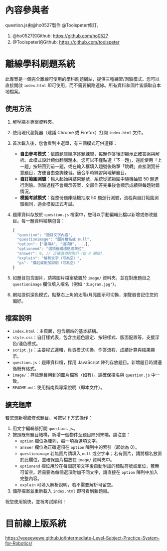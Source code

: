# 內容參與者

question.js由@ho0527製作 @Toolspeter修訂。
1. @ho0527的Github:     https://github.com/ho0527
2. @Toolspeter的Github: https://github.com/toolspeter

# 離線學科刷題系統

此專案是一個完全離線可使用的學科刷題網站，提供三種練習/測驗模式。您可以直接開啟 `index.html` 即可使用，而不需要網路連線。所有資料和圖片皆讀取自本地檔案。

## 使用方法

1. 解壓縮本專案資料夾。
2. 使用現代瀏覽器（建議 Chrome 或 Firefox）打開 `index.html` 文件。
3. 首次載入後，您會看到主選單，有三個模式可供選擇：
   - **自由參考模式**：依照題庫順序逐題練習，每題作答後即顯示正確答案與解析。此模式設計類似翻閱題本，您可以不僅點選「下一題」，還能使用「上一題」按鈕回到前一題，或在輸入框填入題號後點擊「跳轉」直接瀏覽任意題目，方便自由查詢練習。適合平時練習與理解題目。
   - **自訂範圍測驗**：輸入起始與結束題號，系統從該範圍中隨機抽取 50 題進行測驗。測驗過程不會顯示答案，全部作答完畢後會顯示成績與每題對錯情況。
   - **模擬考試模式**：從整份題庫隨機抽取 50 題進行測驗，流程與自訂範圍測驗相同，適合模擬正式考試。
4. 題庫資料存放於 `question.js` 檔案中，您可以手動編輯此檔以新增或修改題目。每一題資料結構包含：

   ```js
   {
     "question": "題目文字內容",
     "questionimage": "圖片檔名或 null",
     "option": ["選項A", "選項B", ...],
     "optionend": "選項後綴標點或單位",
     "answer": 0, // 正確選項的索引（從 0 開始）
     "explain": "解析文字（可為空）",
     "ps": "備註或附加說明（可為空）"
   }
   ```
5. 如題目包含圖片，請將圖片檔案放置於 `image/` 資料夾，並在對應題目之 `questionimage` 欄位填入檔名（例如 `"diagram.jpg"`）。
6. 網站提供深色模式，點擊右上角的太陽/月亮圖示可切換，瀏覽器會記住您的偏好。

## 檔案說明

- `index.html`：主頁面，包含網站的基本結構。
- `style.css`：自訂樣式表，包含主題色設定、按鈕樣式、版面配置等，支援深色/淺色模式。
- `script.js`：主要程式邏輯，負責模式切換、作答流程、成績計算與結果顯示。
- `question.js`：題庫資料檔，採用 JavaScript 陣列存放題目。新增題目時請遵循既有格式。
- `image/`：存放題目用到的圖片檔案（如有）。請確保檔名與 `question.js` 中一致。
- `README.md`：使用指南與專案說明（即本文件）。

## 擴充題庫

若您想新增或修改題目，可按以下方式操作：

1. 用文字編輯器打開 `question.js`。
2. 按照既有題目結構，新增一個物件至題目陣列末端。請注意：
   - `option` 欄位為陣列，每一項為選項文字。
   - `answer` 欄位為正確選項在 `option` 陣列中的索引（起始為 0）。
   - `questionimage` 若無圖片請填入 `null` 或空字串；若有圖片，請將檔名放置於此欄位，並確保圖片檔放在 `image/` 資料夾中。
   - `optionend` 欄位用於在每個選項文字後自動附加的標點符號或單位，若無可留空。若需要為每個選項附加不同文字，請直接在 `option` 陣列中加入完整內容。
   - `explain` 可填入解析說明，若不需要解析可留空。
3. 儲存檔案並重新載入 `index.html` 即可看到新題目。

祝您使用愉快，並祝考試順利！

# 目前線上版系統
https://yeeeewewe.github.io/Intermediate-Level-Subject-Practice-System-for-Robotics/
